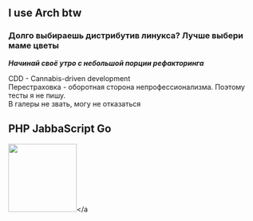 ## I use Arch btw

### Долго выбираешь дистрибутив линукса? Лучше выбери маме цветы

***Начинай своё утро с небольшой порции рефакторинга***

CDD - Cannabis-driven development <br />
Перестраховка - оборотная сторона непрофессионализма. Поэтому тесты я не пишу. <br />
В галеры не звать, могу не отказаться <br />

## **PHP JabbaScript Go**


<img height="137px" src="https://github-readme-stats.vercel.app/api/top-langs/?username=arsolitt&hide=html&hide_title=true&hide_border=true&layout=compact&langs_count=6&exclude_repo=comp426,Redventures-Movie-Quotes&text_color=000&icon_color=fff&bg_color=0,52fa5a,4dfcff,c64dff&theme=graywhite" /></a
